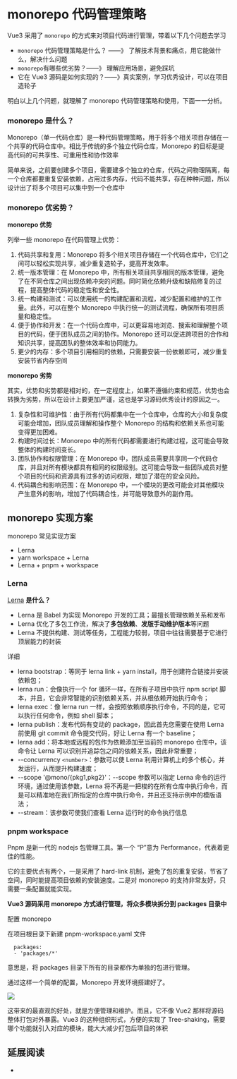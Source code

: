 # monorepo 代码管理策略

Vue3 采用了 `monorepo` 的方式来对项目代码进行管理，带着以下几个问题去学习

- `monorepo` 代码管理策略是什么？ ——》 了解技术背景和痛点，用它能做什么，解决什么问题
- `monorepo`有哪些优劣势？——》 理解应用场景，避免踩坑
- 它在 Vue3 源码是如何实现的？——》真实案例，学习优秀设计，可以在项目造轮子

明白以上几个问题，就理解了 monorepo 代码管理策略和使用，下面一一分析。

### monorepo 是什么？

Monorepo（单一代码仓库）是一种代码管理策略，用于将多个相关项目存储在一个共享的代码仓库中。相比于传统的多个独立代码仓库，Monorepo 的目标是提高代码的可共享性、可重用性和协作效率

简单来说，之前要创建多个项目，需要建多个独立的仓库，代码之间物理隔离，每一个仓库都要重复安装依赖，占用过多内存，代码不能共享，存在种种问题，所以设计出了将多个项目可以集中到一个仓库中

### monorepo 优劣势？

**monorepo 优势**

列举一些 monorepo 在代码管理上优势：

1. 代码共享和复用：Monorepo 将多个相关项目存储在一个代码仓库中，它们之间可以轻松实现共享，减少重复造轮子，提高开发效率。
2. 统一版本管理：在 Monorepo 中，所有相关项目共享相同的版本管理，避免了在不同仓库之间出现依赖冲突的问题。同时简化依赖升级和缺陷修复的过程，提高整体代码的稳定性和安全性。
3. 统一构建和测试：可以使用统一的构建配置和流程，减少配置和维护的工作量。此外，可以在整个 Monorepo 中执行统一的测试流程，确保所有项目质量和稳定性。
4. 便于协作和开发：在一个代码仓库中，可以更容易地浏览、搜索和理解整个项目的代码，便于团队成员之间的协作。Monorepo 还可以促进跨项目的合作和知识共享，提高团队的整体效率和协同能力。
5. 更少的内存：多个项目引用相同的依赖，只需要安装一份依赖即可，减少重复安装节省内存空间

**monorepo 劣势**

其实，优势和劣势都是相对的，在一定程度上，如果不遵循约束和规范，优势也会转换为劣势，所以在设计上要更加严谨，这也是学习源码优秀设计的原因之一。

1. 复杂性和可维护性：由于所有代码都集中在一个仓库中，仓库的大小和复杂度可能会增加，团队成员理解和操作整个 Monorepo 的结构和依赖关系也可能变得更加困难。
2. 构建时间过长：Monorepo 中的所有代码都需要进行构建过程，这可能会导致整体的构建时间变长。
3. 团队协作和权限管理：在 Monorepo 中，团队成员需要共享同一个代码仓库，并且对所有模块都具有相同的权限级别。这可能会导致一些团队成员对整个项目的代码和资源具有过多的访问权限，增加了潜在的安全风险。
4. 代码耦合和影响范围：在 Monorepo 中，一个模块的更改可能会对其他模块产生意外的影响，增加了代码耦合性，并可能导致意外的副作用。

## monorepo 实现方案

monorepo 常见实现方案

- Lerna
- yarn workspace + Lerna
- Lerna + pnpm + workspace

### Lerna

[Lerna](https://lerna.js.org/) **是什么？**

- Lerna 是 Babel 为实现 Monorepo 开发的工具；最擅长管理依赖关系和发布
- Lerna 优化了多包工作流，解决了**多包依赖**、**发版手动维护版本**等问题
- Lerna 不提供构建、测试等任务，工程能力较弱，项目中往往需要基于它进行顶层能力的封装

详细

- lerna bootstrap：等同于 lerna link + yarn install，用于创建符合链接并安装依赖包；
- lerna run：会像执行一个 for 循环一样，在所有子项目中执行 npm script 脚本，并且，它会非常智能的识别依赖关系，并从根依赖开始执行命令；
- lerna exec：像 lerna run 一样，会按照依赖顺序执行命令，不同的是，它可以执行任何命令，例如 shell 脚本；
- lerna publish：发布代码有变动的 package，因此首先您需要在使用 Lerna 前使用 git commit 命令提交代码，好让 Lerna 有一个 baseline；
- lerna add：将本地或远程的包作为依赖添加至当前的 monorepo 仓库中，该命令让 Lerna 可以识别并追踪包之间的依赖关系，因此非常重要；
- --concurrency `<number>`：参数可以使 Lerna 利用计算机上的多个核心，并发运行，从而提升构建速度；
- --scope '@mono/{pkg1,pkg2}'：--scope 参数可以指定 Lerna 命令的运行环境，通过使用该参数，Lerna 将不再是一把梭的在所有仓库中执行命令，而是可以精准地在我们所指定的仓库中执行命令，并且还支持示例中的模版语法；
- --stream：该参数可使我们查看 Lerna 运行时的命令执行信息

### pnpm workspace

Pnpm 是新一代的 nodejs 包管理工具。第一个 “P”意为 Performance，代表着更佳的性能。

它的主要优点有两个，一是采用了 hard-link 机制，避免了包的重复安装，节省了空间，同时能提高项目依赖的安装速度。二是对 monorepo 的支持非常友好，只需要一条配置就能实现。

**Vue3 源码采用 monorepo 方式进行管理，将众多模块拆分到 packages 目录中**

配置 monorepo

在项目根目录下新建 pnpm-workspace.yaml 文件

```
  packages:
  - 'packages/*'
```

意思是，将 packages 目录下所有的目录都作为单独的包进行管理。

通过这样一个简单的配置，Monorepo 开发环境搭建好了。

![](https://files.mdnice.com/user/26477/9c77b56c-04d2-4086-b630-deabe6c933d0.png)

这带来的最直观的好处，就是方便管理和维护。而且，它不像 Vue2 那样将源码整体打包对外暴露。Vue3 的这种组织形式，方便的实现了 Tree-shaking，需要哪个功能就引入对应的模块，能大大减少打包后项目的体积

## 延展阅读

-
